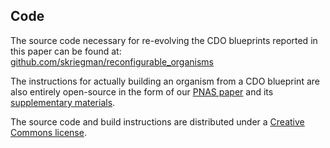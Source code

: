 ## Code

The source code necessary for re-evolving the CDO blueprints reported in this paper can be found at:
[github.com/skriegman/reconfigurable_organisms](https://github.com/skriegman/reconfigurable_organisms)

The instructions for actually building an organism from a CDO blueprint are also entirely open-source in the form of our [PNAS paper](https://www.pnas.org/content/117/4/1853) and its [supplementary materials](https://www.pnas.org/highwire/filestream/906738/field_highwire_adjunct_files/0/pnas.1910837117.sapp.pdf).

The source code and build instructions are distributed under a [Creative Commons license](https://creativecommons.org/licenses/by-nc-sa/4.0/).

